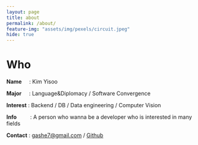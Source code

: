 ```yaml
---
layout: page
title: about
permalink: /about/
feature-img: "assets/img/pexels/circuit.jpeg"
hide: true
---
```


# Who

**Name**&nbsp;&nbsp;&nbsp;&nbsp; : Kim Yisoo

**Major**&nbsp;&nbsp;&nbsp;&nbsp; : Language&Diplomacy / Software Convergence

**Interest** : Backend / DB / Data engineering / Computer Vision

**Info**&nbsp;&nbsp;&nbsp;&nbsp;&nbsp;&nbsp;&nbsp;&nbsp; : A person who wanna be a developer who is interested in many fields

**Contact** : gashe7@gmail.com / [Github](https://github.com/YisooKim)
